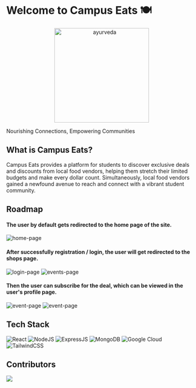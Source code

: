 # Welcome to Campus Eats 🍽️

<div style="text-align: center;">
<img src="https://ik.imagekit.io/kirtanchandak/campusEats/okkkkkkk-removebg-preview.png?updatedAt=16877155155933" height="250" width="250" alt="ayurveda" />
</div>

Nourishing Connections, Empowering Communities

## What is Campus Eats?

Campus Eats provides a platform for students to discover exclusive deals and discounts from local food vendors, helping them stretch their limited budgets and make every dollar count. Simultaneously, local food vendors gained a newfound avenue to reach and connect with a vibrant student community.

## Roadmap

#### The user by default gets redirected to the **home page** of the site.

<img src="https://ik.imagekit.io/kirtanchandak/campusEats/home.png?updatedAt=1687715724891" alt="home-page" />

#### After successfully registration / login, the user will get redirected to the shops page.

<img src="https://ik.imagekit.io/kirtanchandak/campusEats/sub.png?updatedAt=1687715850790" alt="login-page" />
<img src="https://ik.imagekit.io/kirtanchandak/campusEats/shops.png?updatedAt=1687715729998" alt="events-page" />

#### Then the user can subscribe for the deal, which can be viewed in the user's profile page. 

<img src="https://ik.imagekit.io/kirtanchandak/campusEats/sub.png?updatedAt=1687715850790" alt="event-page" />
<img src="https://ik.imagekit.io/kirtanchandak/campusEats/profilepage.png?updatedAt=1687715723373" alt="event-page" />


## Tech Stack

![React](https://img.shields.io/badge/react-%2320232a.svg?style=for-the-badge&logo=react&logoColor=%2361DAFB)
![NodeJS](https://img.shields.io/badge/Node.js-43853D?style=for-the-badge&logo=node.js&logoColor=white)
![ExpressJS](https://img.shields.io/badge/Express.js-404D59?style=for-the-badge)
![MongoDB](https://img.shields.io/badge/MongoDB-4EA94B?style=for-the-badge&logo=mongodb&logoColor=white)
![Google Cloud](https://img.shields.io/badge/GoogleCloud-%234285F4.svg?style=for-the-badge&logo=google-cloud&logoColor=white)
![TailwindCSS](https://img.shields.io/badge/tailwindcss-%2338B2AC.svg?style=for-the-badge&logo=tailwind-css&logoColor=white)

## Contributors

<a href="https://github.com/kirtanchandak/CampusEats/graphs/contributors">
  <img src="https://contrib.rocks/image?repo=kirtanchandak/SocietalServe" />
</a>
